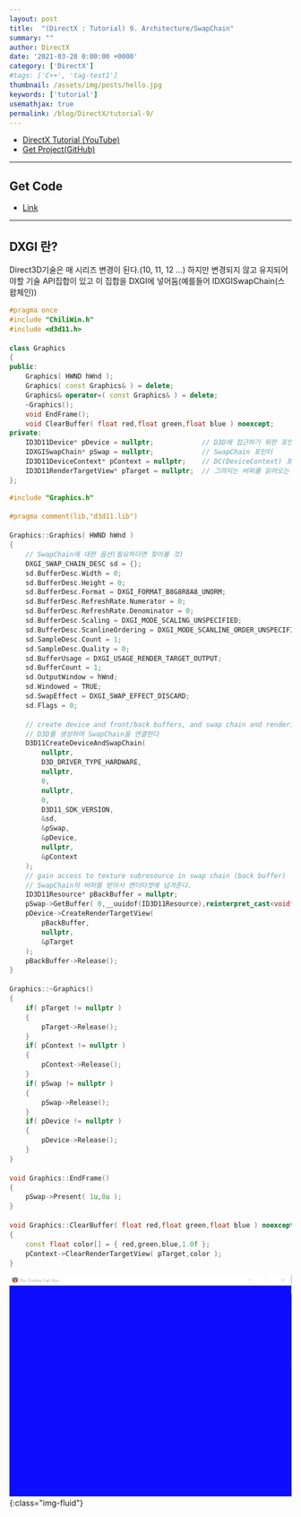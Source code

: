 ```yaml
---
layout: post
title:  "(DirectX : Tutorial) 9. Architecture/SwapChain"
summary: ""
author: DirectX
date: '2021-03-28 0:00:00 +0000'
category: ['DirectX']
#tags: ['C++', 'tag-test1']
thumbnail: /assets/img/posts/hello.jpg
keywords: ['tutorial']
usemathjax: true
permalink: /blog/DirectX/tutorial-9/
---
```


* [DirectX Tutorial (YouTube)](https://www.youtube.com/watch?v=_4FArgOX1I4&list=PLqCJpWy5Fohd3S7ICFXwUomYW0Wv67pDD)
* [Get Project(GitHub)](https://github.com/EasyCoding-7/DirectX-basic-Tutorial)

---

## Get Code

* [Link](https://github.com/EasyCoding-7/DirectX-basic-Tutorial/tree/master/9)

---

## DXGI 란?

Direct3D기술은 매 시리즈 변경이 된다.(10, 11, 12 …) 하지만 변경되지 않고 유지되어야할 기술 API집합이 있고 이 집합을 DXGI에 넣어둠(예를들어 IDXGISwapChain(스왑체인))

```cpp
#pragma once
#include "ChiliWin.h"
#include <d3d11.h>

class Graphics
{
public:
	Graphics( HWND hWnd );
	Graphics( const Graphics& ) = delete;
	Graphics& operator=( const Graphics& ) = delete;
	~Graphics();
	void EndFrame();
	void ClearBuffer( float red,float green,float blue ) noexcept;
private:
	ID3D11Device* pDevice = nullptr;            // D3D에 접근하기 위한 포인터
	IDXGISwapChain* pSwap = nullptr;            // SwapChain 포인터
	ID3D11DeviceContext* pContext = nullptr;    // DC(DeviceContext) 포인터
	ID3D11RenderTargetView* pTarget = nullptr;  // 그려지는 버퍼를 읽어오는 포인터
};
```

```cpp
#include "Graphics.h"

#pragma comment(lib,"d3d11.lib")

Graphics::Graphics( HWND hWnd )
{
    // SwapChain에 대한 옵션(필요하다면 찾아볼 것)
	DXGI_SWAP_CHAIN_DESC sd = {};
	sd.BufferDesc.Width = 0;
	sd.BufferDesc.Height = 0;
	sd.BufferDesc.Format = DXGI_FORMAT_B8G8R8A8_UNORM;
	sd.BufferDesc.RefreshRate.Numerator = 0;
	sd.BufferDesc.RefreshRate.Denominator = 0;
	sd.BufferDesc.Scaling = DXGI_MODE_SCALING_UNSPECIFIED;
	sd.BufferDesc.ScanlineOrdering = DXGI_MODE_SCANLINE_ORDER_UNSPECIFIED;
	sd.SampleDesc.Count = 1;
	sd.SampleDesc.Quality = 0;
	sd.BufferUsage = DXGI_USAGE_RENDER_TARGET_OUTPUT;
	sd.BufferCount = 1;
	sd.OutputWindow = hWnd;
	sd.Windowed = TRUE;
	sd.SwapEffect = DXGI_SWAP_EFFECT_DISCARD;
	sd.Flags = 0;

	// create device and front/back buffers, and swap chain and rendering context
    // D3D를 생성하며 SwapChain을 연결한다
	D3D11CreateDeviceAndSwapChain(
		nullptr,
		D3D_DRIVER_TYPE_HARDWARE,
		nullptr,
		0,
		nullptr,
		0,
		D3D11_SDK_VERSION,
		&sd,
		&pSwap,
		&pDevice,
		nullptr,
		&pContext
	);
	// gain access to texture subresource in swap chain (back buffer)
    // SwapChain의 버퍼를 받아서 랜더타겟에 넘겨준다.
	ID3D11Resource* pBackBuffer = nullptr;
	pSwap->GetBuffer( 0,__uuidof(ID3D11Resource),reinterpret_cast<void**>(&pBackBuffer) );
	pDevice->CreateRenderTargetView(
		pBackBuffer,
		nullptr,
		&pTarget
	);
	pBackBuffer->Release();
}

Graphics::~Graphics()
{
	if( pTarget != nullptr )
	{
		pTarget->Release();
	}
	if( pContext != nullptr )
	{
		pContext->Release();
	}
	if( pSwap != nullptr )
	{
		pSwap->Release();
	}
	if( pDevice != nullptr )
	{
		pDevice->Release();
	}
}

void Graphics::EndFrame()
{
	pSwap->Present( 1u,0u );
}

void Graphics::ClearBuffer( float red,float green,float blue ) noexcept
{
	const float color[] = { red,green,blue,1.0f };
	pContext->ClearRenderTargetView( pTarget,color );
}
```

![](/assets/img/posts/directx/dxd-basic-12-1.gif){:class="img-fluid"}